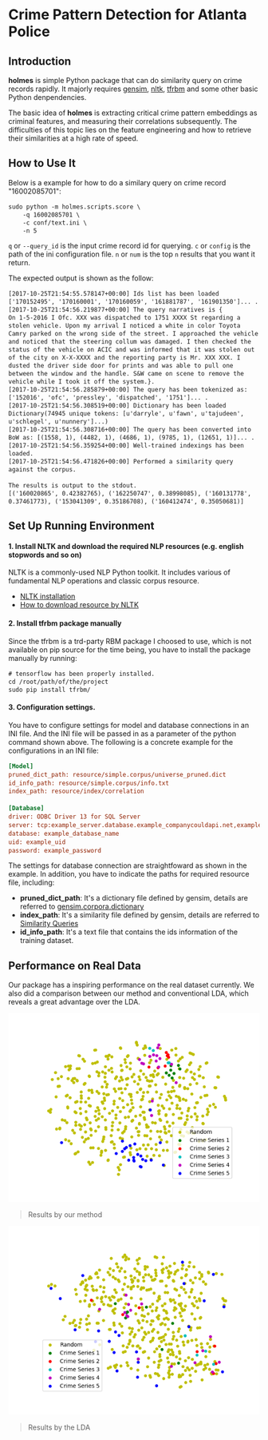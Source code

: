Crime Pattern Detection for Atlanta Police
===

Introduction
---
**holmes** is simple Python package that can do similarity query on crime records rapidly. It majorly requires [gensim](https://radimrehurek.com/gensim/index.html), [nltk](http://www.nltk.org/), [tfrbm](https://github.com/meownoid/tensorfow-rbm) and some other basic Python denpendencies.

The basic idea of **holmes** is extracting critical crime pattern embeddings as criminal features, and measuring their correlations subsequently. The difficulties of this topic lies on the feature engineering and how to retrieve their similarities at a high rate of speed. 

How to Use It
---
Below is a example for how to do a similary query on crime record "16002085701":
```shell
sudo python -m holmes.scripts.score \
	-q 16002085701 \
	-c conf/text.ini \
	-n 5
```
`q` or `--query_id` is the input crime record id for querying. `c` or `config` is the path of the ini configuration file. `n` or `num` is the top `n` results that you want it return. 

The expected output is shown as the follow:
```
[2017-10-25T21:54:55.578147+00:00] Ids list has been loaded ['170152495', '170160001', '170160059', '161881787', '161901350']... .
[2017-10-25T21:54:56.219877+00:00] The query narratives is {         On 1-5-2016 I Ofc. XXX was dispatched to 1751 XXXX St regarding a stolen vehicle. Upon my arrival I noticed a white in color Toyota Camry parked on the wrong side of the street. I approached the vehicle and noticed that the steering collum was damaged. I then checked the status of the vehicle on ACIC and was informed that it was stolen out of the city on X-X-XXXX and the reporting party is Mr. XXX XXX. I dusted the driver side door for prints and was able to pull one between the window and the handle. S&W came on scene to remove the vehicle while I took it off the system.}.
[2017-10-25T21:54:56.285879+00:00] The query has been tokenized as: ['152016', 'ofc', 'pressley', 'dispatched', '1751']... .
[2017-10-25T21:54:56.308519+00:00] Dictionary has been loaded Dictionary(74945 unique tokens: [u'darryle', u'fawn', u'tajudeen', u'schlegel', u'nunnery']...)
[2017-10-25T21:54:56.308716+00:00] The query has been converted into BoW as: [(1558, 1), (4482, 1), (4686, 1), (9785, 1), (12651, 1)]... .
[2017-10-25T21:54:56.359254+00:00] Well-trained indexings has been loaded.
[2017-10-25T21:54:56.471826+00:00] Performed a similarity query against the corpus.

The results is output to the stdout. 
[('160020865', 0.42382765), ('162250747', 0.38998085), ('160131778', 0.37461773), ('153041309', 0.35186708), ('160412474', 0.35050681)]
```

Set Up Running Environment
---

#### 1. Install NLTK and download the required NLP resources (e.g. english stopwords and so on)
NLTK is a commonly-used NLP Python toolkit. It includes various of fundamental NLP operations and classic corpus resource. 
- [NLTK installation](http://www.nltk.org/install.html)
- [How to download resource by NLTK](http://www.nltk.org/data.html)

#### 2. Install tfrbm package manually
Since the tfrbm is a trd-party RBM package I choosed to use, which is not available on pip source for the time being, you have to install the package manually by running:
```shell
# tensorflow has been properly installed.
cd /root/path/of/the/project
sudo pip install tfrbm/
```

#### 3. Configuration settings.
You have to configure settings for model and database connections in an INI file. And the INI file will be passed in as a parameter of the python command shown above.
The following is a concrete example for the configurations in an INI file:

```ini
[Model]
pruned_dict_path: resource/simple.corpus/universe_pruned.dict
id_info_path: resource/simple.corpus/info.txt
index_path: resource/index/correlation

[Database]
driver: ODBC Driver 13 for SQL Server
server: tcp:example_server.database.example_companycouldapi.net,example_port
database: example_database_name
uid: example_uid
password: example_password
```

The settings for database connection are straightfoward as shown in the example. In addition, you have to indicate the paths for required resource file, including:
- **pruned_dict_path**: It's a dictionary file defined by gensim, details are referred to [gensim.corpora.dictionary](https://radimrehurek.com/gensim/corpora/dictionary.html)
- **index_path**: It's a similarity file defined by gensim, details are referred to [Similarity Queries](https://radimrehurek.com/gensim/tut3.html)
- **id_info_path**: It's a text file that contains the ids information of the training dataset. 

Performance on Real Data
---
Our package has a inspiring performance on the real dataset currently. We also did a comparison between our method and conventional LDA, which reveals a great advantage over the LDA. 

![GBRBM](results/gbrbm_5000.png)
> Results by our method

![LDA](results/lda_1000.png)
> Results by the LDA


